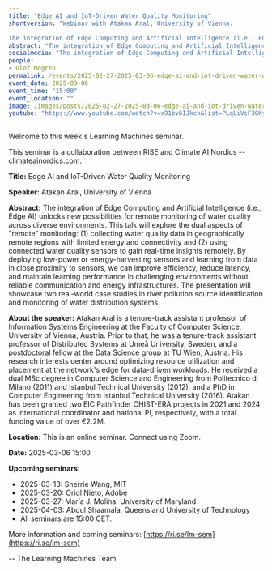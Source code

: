 ```yaml
---
title: "Edge AI and IoT-Driven Water Quality Monitoring"
shortversion: "Webinar with Atakan Aral, University of Vienna. 

The integration of Edge Computing and Artificial Intelligence (i.e., Edge AI) unlocks new possibilities for remote monitoring of water quality across diverse environments. This talk will explore the dual aspects of &quot;remote&quot; monitoring: (1) collecting water quality data in geographically remote regions with limited energy and connectivity and (2) using connected water quality sensors to gain real-time insights remotely. By deploying low-power or energy-harvesting sensors and learning from data in close proximity to sensors, we can improve efficiency, reduce latency, and maintain learning performance in challenging environments without reliable communication and energy infrastructures. The presentation will showcase two real-world case studies in river pollution source identification and monitoring of water distribution systems."
abstract: "The integration of Edge Computing and Artificial Intelligence (i.e., Edge AI) unlocks new possibilities for remote monitoring of water quality across diverse environments. This talk will explore the dual aspects of &quot;remote&quot; monitoring: (1) collecting water quality data in geographically remote regions with limited energy and connectivity and (2) using connected water quality sensors to gain real-time insights remotely. By deploying low-power or energy-harvesting sensors and learning from data in close proximity to sensors, we can improve efficiency, reduce latency, and maintain learning performance in challenging environments without reliable communication and energy infrastructures. The presentation will showcase two real-world case studies in river pollution source identification and monitoring of water distribution systems."
socialmedia: "The integration of Edge Computing and Artificial Intelligence (i.e., Edge AI) unlocks new possibilities for remote monitoring of water quality across diverse environments. This talk will explore the dual aspects of &quot;remote&quot; monitoring: (1) collecting water quality data in geographically remote regions with limited energy and connectivity and (2) using connected water quality sensors to gain real-time insights remotely. By deploying low-power or energy-harvesting sensors and learning from data in close proximity to sensors, we can improve efficiency, reduce latency, and maintain learning performance in challenging environments without reliable communication and energy infrastructures. The presentation will showcase two real-world case studies in river pollution source identification and monitoring of water distribution systems."
people:
- Olof Mogren
permalink: /events/2025-02-27-2025-03-06-edge-ai-and-iot-driven-water-quality
event_date: 2025-03-06
event_time: "15:00"
event_location: ""
image: /images/posts/2025-02-27-2025-03-06-edge-ai-and-iot-driven-water-quality.jpg
youtube: "https://www.youtube.com/watch?v=x91bv6IJkck&list=PLqLiVcF3GKy0-jZFGg-VqLzh51LqCfduN&index=1"
--- 
```

Welcome to this week's Learning Machines seminar.

This seminar is a collaboration between RISE and Climate AI Nordics -- [climateainordics.com](https://climateainordics.com/).

**Title:** Edge AI and IoT-Driven Water Quality Monitoring

**Speaker:** Atakan Aral, University of Vienna

**Abstract:** The integration of Edge Computing and Artificial Intelligence (i.e., Edge AI) unlocks new possibilities for remote monitoring of water quality across diverse environments. This talk will explore the dual aspects of &quot;remote&quot; monitoring: (1) collecting water quality data in geographically remote regions with limited energy and connectivity and (2) using connected water quality sensors to gain real-time insights remotely. By deploying low-power or energy-harvesting sensors and learning from data in close proximity to sensors, we can improve efficiency, reduce latency, and maintain learning performance in challenging environments without reliable communication and energy infrastructures. The presentation will showcase two real-world case studies in river pollution source identification and monitoring of water distribution systems.

**About the speaker:** Atakan Aral is a tenure-track assistant professor of Information Systems Engineering at the Faculty of Computer Science, University of Vienna, Austria. Prior to that, he was a tenure-track assistant professor of Distributed Systems at Umeå University, Sweden, and a postdoctoral fellow at the Data Science group at TU Wien, Austria. His research interests center around optimizing resource utilization and placement at the network&#x27;s edge for data-driven workloads. He received a dual MSc degree in Computer Science and Engineering from Politecnico di Milano (2011) and Istanbul Technical University (2012), and a PhD in Computer Engineering from Istanbul Technical University (2016). Atakan has been granted two EIC Pathfinder CHIST-ERA projects in 2021 and 2024 as international coordinator and national PI, respectively, with a total funding value of over €2.2M.

**Location:** This is an online seminar. Connect using Zoom.

**Date:** 2025-03-06 15:00



**Upcoming seminars:**

* 2025-03-13: Sherrie Wang, MIT
* 2025-03-20: Oriol Nieto, Adobe
* 2025-03-27: María J. Molina, University of Maryland
* 2025-04-03: Abdul Shaamala, Queensland University of Technology
* All seminars are 15:00 CET.

More information and coming seminars: [https://ri.se/lm-sem](https://ri.se/lm-sem)

-- The Learning Machines Team

